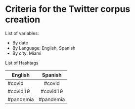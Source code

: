 # Criteria for the Twitter corpus creation 

List of variables: 

* By date
* By Language: English, Spanish
* By city: Miami 

List of Hashtags 

| English       | Spanish       | 
| ------------- |:-------------:| 
| #covid        | #covid        | 
| #covid19      | #covid19      |  
| #pandemia     | #pandemia     | 
